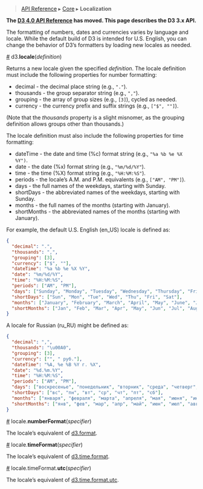 > [API Reference](API-Reference.md) ▸ [Core](Core.md) ▸ **Localization**

**The [D3 4.0 API Reference](https://github.com/d3/d3/blob/master/API.md) has moved. This page describes the D3 3.x API.**

The formatting of numbers, dates and currencies varies by language and locale. While the default build of D3 is intended for U.S. English, you can change the behavior of D3’s formatters by loading new locales as needed.

<a name="locale" href="#locale">#</a> d3.<b>locale</b>(<i>definition</i>)

Returns a new locale given the specified *definition*. The locale definition must include the following properties for number formatting:

* decimal - the decimal place string (e.g., `"."`).
* thousands - the group separator string (e.g., `","`).
* grouping - the array of group sizes (e.g., `[3]`), cycled as needed.
* currency - the currency prefix and suffix strings (e.g., `["$", ""]`).

(Note that the *thousands* property is a slight misnomer, as the grouping definition allows groups other than thousands.)

The locale definition must also include the following properties for time formatting:

* dateTime - the date and time (%c) format string (e.g., `"%a %b %e %X %Y")`.
* date - the date (%x) format string (e.g., `"%m/%d/%Y"`).
* time - the time (%X) format string (e.g., `"%H:%M:%S"`).
* periods - the locale’s A.M. and P.M. equivalents (e.g., `["AM", "PM"]`).
* days - the full names of the weekdays, starting with Sunday.
* shortDays - the abbreviated names of the weekdays, starting with Sunday.
* months - the full names of the months (starting with January).
* shortMonths - the abbreviated names of the months (starting with January).

For example, the default U.S. English (en_US) locale is defined as:

```json
{
  "decimal": ".",
  "thousands": ",",
  "grouping": [3],
  "currency": ["$", ""],
  "dateTime": "%a %b %e %X %Y",
  "date": "%m/%d/%Y",
  "time": "%H:%M:%S",
  "periods": ["AM", "PM"],
  "days": ["Sunday", "Monday", "Tuesday", "Wednesday", "Thursday", "Friday", "Saturday"],
  "shortDays": ["Sun", "Mon", "Tue", "Wed", "Thu", "Fri", "Sat"],
  "months": ["January", "February", "March", "April", "May", "June", "July", "August", "September", "October", "November", "December"],
  "shortMonths": ["Jan", "Feb", "Mar", "Apr", "May", "Jun", "Jul", "Aug", "Sep", "Oct", "Nov", "Dec"]
}
```

A locale for Russian (ru_RU) might be defined as:

```json
{
  "decimal": ",",
  "thousands": "\u00A0",
  "grouping": [3],
  "currency": ["", " руб."],
  "dateTime": "%A, %e %B %Y г. %X",
  "date": "%d.%m.%Y",
  "time": "%H:%M:%S",
  "periods": ["AM", "PM"],
  "days": ["воскресенье", "понедельник", "вторник", "среда", "четверг", "пятница", "суббота"],
  "shortDays": ["вс", "пн", "вт", "ср", "чт", "пт", "сб"],
  "months": ["января", "февраля", "марта", "апреля", "мая", "июня", "июля", "августа", "сентября", "октября", "ноября", "декабря"],
  "shortMonths": ["янв", "фев", "мар", "апр", "май", "июн", "июл", "авг", "сен", "окт", "ноя", "дек"]
}
```

<a name="locale_numberFormat" href="#locale_numberFormat">#</a> locale.<b>numberFormat</b>(<i>specifier</i>)

The locale’s equivalent of [d3.format](Formatting.md#d3_format).

<a name="locale_timeFormat" href="#locale_timeFormat">#</a> locale.<b>timeFormat</b>(<i>specifier</i>)

The locale’s equivalent of [d3.time.format](Time-Formatting.md#format).

<a name="locale_timeFormat_utc" href="#locale_timeFormat_utc">#</a> locale.timeFormat.<b>utc</b>(<i>specifier</i>)

The locale’s equivalent of [d3.time.format.utc](Time-Formatting.md#format_utc).
